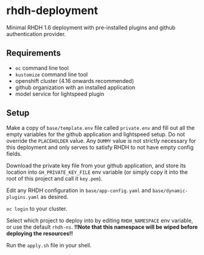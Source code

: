 # rhdh-deployment

Minimal RHDH 1.6 deployment with pre-installed plugins and github authentication provider.

## Requirements
 - `oc` command line tool
 - `kustomize` command line tool
 - openshift cluster (4.16 onwards recommended)
 - github organization with an installed application
 - model service for lightspeed plugin

## Setup

Make a copy of `base/template.env` file called `private.env` and fill out all the empty variables for the github application and lightspeed setup.
Do not override the `PLACEHOLDER` value. Any `DUMMY` value is not strictly necessary for this deployment and only serves to satisfy RHDH to not have empty config fields.

Download the private key file from your github application, and store its location into `GH_PRIVATE_KEY_FILE` env variable (or simply copy it into the root of this project and call it `key.pem`).

Edit any RHDH configuration in `base/app-config.yaml` and `base/dynamic-plugins.yaml` as desired.

`oc login` to your cluster.

Select which project to deploy into by editing `RHDH_NAMESPACE` env variable, or use the default `rhdh-ns`. **!!Note that this namespace will be wiped before deploying the resources!!**

Run the `apply.sh` file in your shell.
